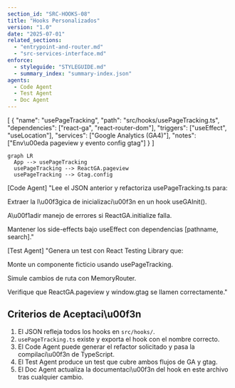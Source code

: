 ```yaml
---
section_id: "SRC-HOOKS-08"
title: "Hooks Personalizados"
version: "1.0"
date: "2025-07-01"
related_sections:
  - "entrypoint-and-router.md"
  - "src-services-interface.md"
enforce:
  - styleguide: "STYLEGUIDE.md"
  - summary_index: "summary-index.json"
agents:
  - Code Agent
  - Test Agent
  - Doc Agent
---
```


[
  {
    "name": "usePageTracking",
    "path": "src/hooks/usePageTracking.ts",
    "dependencies": ["react-ga", "react-router-dom"],
    "triggers": ["useEffect", "useLocation"],
    "services": ["Google Analytics (GA4)"],
    "notes": ["Env\u00eda pageview y evento config gtag"]
  }
]

```mermaid
graph LR
  App --> usePageTracking
  usePageTracking --> ReactGA.pageview
  usePageTracking --> Gtag.config
```

[Code Agent]
"Lee el JSON anterior y refactoriza usePageTracking.ts para:

Extraer la l\u00f3gica de inicializaci\u00f3n en un hook useGAInit().

A\u00f1adir manejo de errores si ReactGA.initialize falla.

Mantener los side-effects bajo useEffect con dependencias [pathname, search]."

[Test Agent]
"Genera un test con React Testing Library que:

Monte un componente ficticio usando usePageTracking.

Simule cambios de ruta con MemoryRouter.

Verifique que ReactGA.pageview y window.gtag se llamen correctamente."

## Criterios de Aceptaci\u00f3n
1. El JSON refleja todos los hooks en `src/hooks/`.
2. `usePageTracking.ts` existe y exporta el hook con el nombre correcto.
3. El Code Agent puede generar el refactor solicitado y pasa la compilaci\u00f3n de TypeScript.
4. El Test Agent produce un test que cubre ambos flujos de GA y gtag.
5. El Doc Agent actualiza la documentaci\u00f3n del hook en este archivo tras cualquier cambio.

